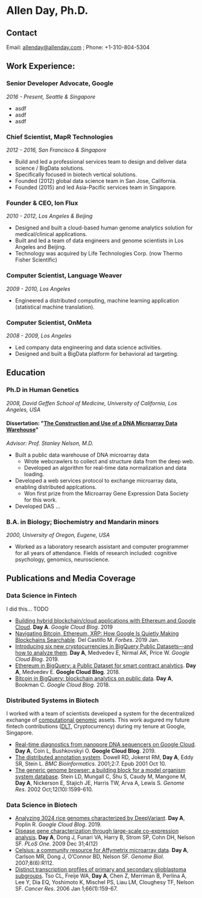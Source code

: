 # Allen Day, Ph.D.

## Contact

Email: [allenday@allenday.com](mailto:allenday@allenday.com) ; Phone: +1-310-804-5304

## Work Experience:

### Senior Developer Advocate, Google
*2016 - Present, Seattle & Singapore*
- asdf
- asdf
- asdf

### Chief Scientist, MapR Technologies
*2012 - 2016, San Francisco & Singapore*
- Build and led a professional services team to design and deliver data science / BigData solutions.
- Specifically focused in biotech vertical solutions.
- Founded (2012) global data science team in San Jose, California.
- Founded (2015) and led Asia-Pacific services team in Singapore.

### Founder & CEO, Ion Flux
*2010 - 2012, Los Angeles & Beijing*
- Designed and built a cloud-based human genome analytics solution for medical/clinical applications.
- Built and led a team of data engineers and genome scientists in Los Angeles and Beijing.
- Technology was acquired by Life Technologies Corp. (now Thermo Fisher Scientific)

### Computer Scientist, Language Weaver
*2009 - 2010, Los Angeles*
- Engineered a distributed computing, machine learning application (statistical machine translation).

### Computer Scientist, OnMeta
*2008 - 2009, Los Angeles*
- Led company data engineering and data science activities.
- Designed and built a BigData platform for behavioral ad targeting.

## Education

### Ph.D in Human Genetics
*2008, David Geffen School of Medicine, University of California, Los Angeles, USA*

#### Dissertation: "[The Construction and Use of a DNA Microarray Data Warehouse](https://github.com/allenday/dissertation/raw/master/thesis.pdf)"
*Advisor: Prof. Stanley Nelson, M.D.*
- Built a public data warehouse of DNA microarray data
  - Wrote webcrawlers to collect and structure data from the deep web.
  - Developed an algorithm for real-time data normalization and data loading.
- Developed a web services protocol to exchange microarray data, enabling distributed applcations.
  - Won first prize from the Microarray Gene Expression Data Society for this work.
- Developed DAS ...

### B.A. in Biology; Biochemistry and Mandarin minors
*2000, University of Oregon, Eugene, USA*
- Worked as a laboratory research assistant and computer programmer for all years of attendance. Fields of research included: cognitive psychology, genomics, neuroscience.

## Publications and Media Coverage

### Data Science in Fintech

  I did this... TODO

- [Building hybrid blockchain/cloud applications with Ethereum and Google Cloud](https://cloud.google.com/blog/products/data-analytics/building-hybrid-blockchain-cloud-applications-with-ethereum-and-google-cloud). **Day A**. *Google Cloud Blog*. 2019
- [Navigating Bitcoin, Ethereum, XRP: How Google Is Quietly Making Blockchains Searchable](https://www.forbes.com/sites/michaeldelcastillo/2019/02/04/navigating-bitcoin-ethereum-xrp-how-google-is-quietly-making-blockchains-searchable/#33054b524248). Del Castillo M. *Forbes*. 2019 Jan.
- [Introducing six new cryptocurrencies in BigQuery Public Datasets—and how to analyze them](https://cloud.google.com/blog/products/data-analytics/introducing-six-new-cryptocurrencies-in-bigquery-public-datasets-and-how-to-analyze-them). **Day A**, Medvedev E, Nirmal AK, Price W. *Google Cloud Blog*. 2019.
- [Ethereum in BigQuery: a Public Dataset for smart contract analytics](https://cloud.google.com/blog/products/data-analytics/ethereum-bigquery-public-dataset-smart-contract-analytics). **Day A**, Medvedev E. **Google Cloud Blog**. 2018.
- [Bitcoin in BigQuery: blockchain analytics on public data](https://cloud.google.com/blog/products/gcp/bitcoin-in-bigquery-blockchain-analytics-on-public-data). **Day A**, Bookman C. *Google Cloud Blog*. 2018.

### Distributed Systems in Biotech

  I worked with a team of scientists developed a system for the decentralized exchange of [computational genomic](https://en.wikipedia.org/wiki/Computational_genomics) assets. This work augured my future fintech contributions ([DLT](https://en.wikipedia.org/wiki/Distributed_ledger), Cryptocurrency) during my tenure at Google, Singapore.

- [Real-time diagnostics from nanopore DNA sequencers on Google Cloud](https://cloud.google.com/blog/products/data-analytics/real-time-diagnostics-from-nanopore-dna-sequencers-on-google-cloud). **Day A**, Coin L, Bushkovskyi O. **Google Cloud Blog**. 2019.
- [The distributed annotation system](https://www.ncbi.nlm.nih.gov/pubmed/11667947). Dowell RD, Jokerst RM, **Day A**, Eddy SR, Stein L. *BMC Bioinformatics*. 2001;2:7. Epub 2001 Oct 10.
- [The generic genome browser: a building block for a model organism system database](https://www.ncbi.nlm.nih.gov/pubmed/12368253). Stein LD, Mungall C, Shu S, Caudy M, Mangone M, **Day A**, Nickerson E, Stajich JE, Harris TW, Arva A, Lewis S. *Genome Res*. 2002 Oct;12(10):1599-610.

### Data Science in Biotech

- [Analyzing 3024 rice genomes characterized by DeepVariant](https://cloud.google.com/blog/products/data-analytics/analyzing-3024-rice-genomes-characterized-by-deepvariant). **Day A**, Poplin R. *Google Cloud Blog*. 2019.
- [Disease gene characterization through large-scale co-expression analysis](https://www.ncbi.nlm.nih.gov/pubmed/20046828). **Day A**, Dong J, Funari VA, Harry B, Strom SP, Cohn DH, Nelson SF. *PLoS One*. 2009 Dec 31;4(12)
- [Celsius: a community resource for Affymetrix microarray data](https://www.ncbi.nlm.nih.gov/pubmed/17570842). **Day A**, Carlson MR, Dong J, O’Connor BD, Nelson SF. *Genome Biol*. 2007;8(6):R112.
- [Distinct transcription profiles of primary and secondary glioblastoma subgroups](https://www.ncbi.nlm.nih.gov/pubmed/16397228). Tso CL, Freije WA, **Day A**, Chen Z, Merriman B, Perlina A, Lee Y, Dia EQ, Yoshimoto K, Mischel PS, Liau LM, Cloughesy TF, Nelson SF. *Cancer Res*. 2006 Jan 1;66(1):159-67.

<!---
Additional Publications
- [Cartilage-selective genes identified in genome-scale analysis of non-cartilage and cartilage gene expression](https://www.ncbi.nlm.nih.gov/pubmed/17565682). Funari VA, **Day A**, Krakow D, Cohn ZA, Chen Z, Nelson SF, Cohn DH. *BMC Genomics*. 2007 Jun 12;8:165.
-->
